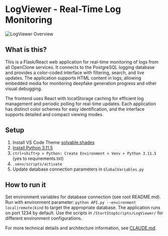 # LogViewer - Real-Time Log Monitoring

![LogViewer Overview](Documentation/logviewer.png)

## What is this?

This is a Flask/React web application for real-time monitoring of logs from all OpenClone services. It connects to the PostgreSQL logging database  and provides a color-coded interface with filtering, search, and live updates. The application supports HTML content in logs, allowing embedded media for monitoring deepfake generation progress and other visual debugging.

The frontend uses React with localStorage caching for efficient log management and periodic polling for real-time updates. Each application has distinct color schemes for easy identification, and the interface supports detailed and compact viewing modes.

## Setup

1. Install VS Code Theme [solvable.shades](https://vscodethemes.com/e/Solvable.shades/shades)
2. [Install Python 3.11.5](https://www.python.org/downloads/release/python-3115/)
3. `ctrl+shift+p > Python: Create Environment > Venv > Python 3.11.5` (yes to requirements.txt)
4. `.venv/scripts/activate`
5. Update database connection parameters in `GlobalVariables.py`

## How to run it

Set environment variables for database connection (see root README.md). Run with environment parameter: `python API.py --environment local|remote|kind` to target the appropriate database. The application runs on port 1234 by default. Use the scripts in `/StartStopScripts/LogViewer/` for different environment configurations.

For more technical details and architecture information, see [CLAUDE.md](CLAUDE.md).